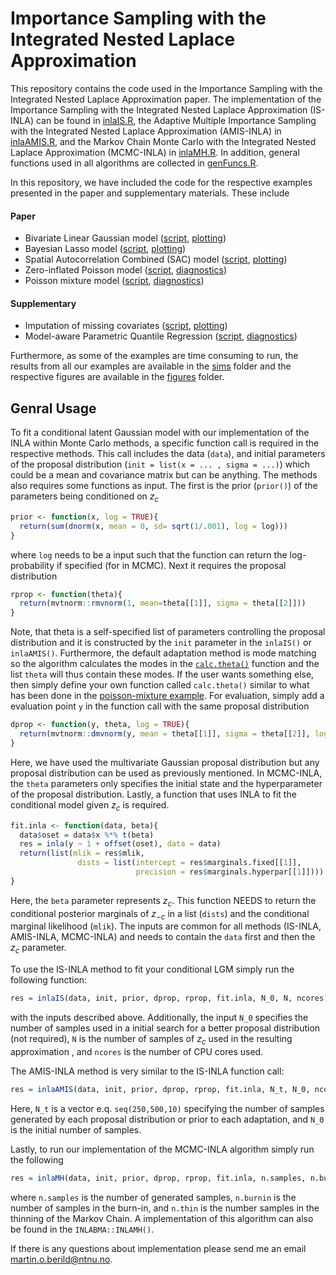 # Importance Sampling with the Integrated Nested Laplace Approximation

This repository contains the code used in the Importance Sampling with the Integrated Nested Laplace Approximation paper. The implementation of the Importance Sampling with the Integrated Nested Laplace Approximation (IS-INLA) can be found in <a href="https://github.com/berild/inla-mc/blob/master/inlaMC/inlaIS.R">inlaIS.R</a>, the Adaptive Multiple Importance Sampling with the Integrated Nested Laplace Approximation (AMIS-INLA) in <a href="https://github.com/berild/inla-mc/blob/master/inlaMC/inlaAMIS.R">inlaAMIS.R</a>, and the Markov Chain Monte Carlo with the Integrated Nested Laplace Approximation (MCMC-INLA) in <a href="https://github.com/berild/inla-mc/blob/master/inlaMC/inlaMH.R">inlaMH.R</a>. In addition, general functions used in all algorithms are collected in <a href="https://github.com/berild/inla-mc/blob/master/inlaMC/genFuncs.R">genFuncs.R</a>. 

In this repository, we have included the code for the respective examples presented in the paper and supplementary materials. These include

#### Paper
* Bivariate Linear Gaussian model (<a href="https://github.com/berild/inla-mc/blob/master/toy/toy.R">script</a>, <a href="https://github.com/berild/inla-mc/blob/master/toy/plot_toy.R">plotting</a>)
* Bayesian Lasso model (<a href="https://github.com/berild/inla-mc/blob/master/lasso/lasso.R">script</a>, <a href="https://github.com/berild/inla-mc/blob/master/lasso/plot_lasso.R">plotting</a>)
* Spatial Autocorrelation Combined (SAC) model (<a href="https://github.com/berild/inla-mc/blob/master/sem/sem.R">script</a>, <a href="https://github.com/berild/inla-mc/blob/master/sem/plot_sem.R">plotting</a>)
* Zero-inflated Poisson model (<a href="https://github.com/berild/inla-mc/blob/master/zip/zip.R">script</a>, <a href="https://github.com/berild/inla-mc/blob/master/zip/output.R">diagnostics</a>)
* Poisson mixture model (<a href="https://github.com/berild/inla-mc/blob/master/pois_mix/pois_mix.R">script</a>, <a href="https://github.com/berild/inla-mc/blob/master/pois_mix/output.R">diagnostics</a>)

#### Supplementary
* Imputation of missing covariates (<a href="https://github.com/berild/inla-mc/blob/master/missing/missing.R">script</a>, <a href="https://github.com/berild/inla-mc/blob/master/missing/plot_missing.R">plotting</a>)
* Model-aware Parametric Quantile Regression (<a href="https://github.com/berild/inla-mc/blob/master/pqr/pqr.R">script</a>, <a href="https://github.com/berild/inla-mc/blob/master/pqr/plot_pqr.R">diagnostics</a>)

Furthermore, as some of the examples are time consuming to run, the results from all our examples are available in the <a href="https://github.com/berild/inla-mc/blob/master/sims/">sims</a> folder and the respective figures are available in the <a href="https://github.com/berild/inla-mc/blob/master/figures/">figures</a> folder.

## Genral Usage
To fit a conditional latent Gaussian model with our implementation of the INLA within Monte Carlo methods, a specific function call is required in the respective methods. This call includes the data (`data`), and initial parameters of the proposal distribution (`init = list(x = ... , sigma = ...)`) which could be a mean and covariance matrix but can be anything. The methods also requires some functions as input. The first is the prior (`prior()`) of the parameters being conditioned on $z_c$
```r
prior <- function(x, log = TRUE){
  return(sum(dnorm(x, mean = 0, sd= sqrt(1/.001), log = log)))
}
```
where `log` needs to be a input such that the function can return the log-probability if specified (for in MCMC). Next it requires the proposal distribution
```r
rprop <- function(theta){
  return(mvtnorm::rmvnorm(1, mean=theta[[1]], sigma = theta[[2]]))
}
```
Note, that theta is a self-specified list of parameters controlling the proposal distribution and it is constructed by the `init` parameter in the `inlaIS()` or `inlaAMIS()`. Furthermore, the default adaptation method is mode matching so the algorithm calculates the modes in the <a href="https://github.com/berild/inla-mc/blob/master/inlaMC/genFuncs.R">`calc.theta()`</a> function and the list `theta` will thus contain these modes. If the user wants something else, then simply define your own function called `calc.theta()` similar to what has been done in the <a href="https://github.com/berild/inla-mc/blob/master/pois_mix/pois_mix.R">poisson-mixture example</a>. 
For evaluation, simply add a evaluation point `y` in the function call with the same proposal distribution
```r
dprop <- function(y, theta, log = TRUE){
  return(mvtnorm::dmvnorm(y, mean = theta[[1]], sigma = theta[[2]], log = log))
}
```
Here, we have used the multivariate Gaussian proposal distribution but any proposal distribution can be used as previously mentioned. In MCMC-INLA, the `theta` parameters only specifies the initial state and the hyperparameter of the proposal distribution.
Lastly, a function that uses INLA to fit the conditional model given $z_c$ is required. 

```r
fit.inla <- function(data, beta){
  data$oset = data$x %*% t(beta)
  res = inla(y ~ 1 + offset(oset), data = data)
  return(list(mlik = res$mlik,
               dists = list(intercept = res$marginals.fixed[[1]],
                            precision = res$marginals.hyperpar[[1]])))
}
```
Here, the `beta` parameter represents $z_c$. This function NEEDS to return the conditional posterior marginals of $z_{-c}$ in a list (`dists`) and the conditional marginal likelihood (`mlik`). The inputs are common for all methods (IS-INLA, AMIS-INLA, MCMC-INLA) and needs to contain the `data` first and then the $z_c$ parameter.

To use the IS-INLA method to fit your conditional LGM simply run the following function:
```r
res = inlaIS(data, init, prior, dprop, rprop, fit.inla, N_0, N, ncores)
```
with the inputs described above. Additionally, the input `N_0` specifies the number of samples used in a initial search for a better proposal distribution (not required), `N` is the number of samples of $z_c$ used in the resulting approximation , and `ncores` is the number of CPU cores used.

The AMIS-INLA method is very similar to the IS-INLA function call:
```r
res = inlaAMIS(data, init, prior, dprop, rprop, fit.inla, N_t, N_0, ncores)
```
Here, `N_t` is a vector e.q. `seq(250,500,10)` specifying the number of samples generated by each proposal distribution or prior to each adaptation, and `N_0` is the initial number of samples. 

Lastly, to run our implementation of the MCMC-INLA algorithm simply run the following
```r
res = inlaMH(data, init, prior, dprop, rprop, fit.inla, n.samples, n.burnin, n.thin)
```
where `n.samples` is the number of generated samples, `n.burnin` is the number of samples in the burn-in, and `n.thin` is the number samples in the thinning of the Markov Chain. A implementation of this algorithm can also be found in the `INLABMA::INLAMH()`.

If there is any questions about implementation please send me an email martin.o.berild@ntnu.no.

